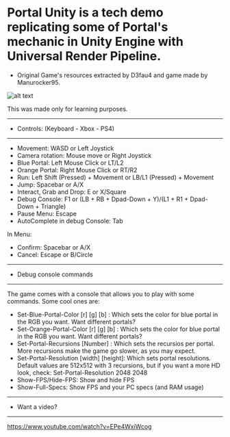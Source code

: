 # Portal Unity is a tech demo replicating some of Portal's mechanic in Unity Engine with Universal Render Pipeline.

- Original Game's resources extracted by D3fau4 and game made by Manurocker95.


![alt text](https://i.imgur.com/iyBQa8H.png)


This was made only for learning purposes.

---------------------------------------------------------------------------------------------------------------------------

* Controls: (Keyboard - Xbox - PS4)

---------------------------------------------------------------------------------------------------------------------------

- Movement: WASD or Left Joystick
- Camera rotation: Mouse move or Right Joystick
- Blue Portal: Left Mouse Click or LT/L2
- Orange Portal: Right Mouse Click or RT/R2
- Run: Left Shift (Pressed) + Movement or LB/L1 (Pressed) + Movement
- Jump: Spacebar or A/X
- Interact, Grab and Drop: E or X/Square
- Debug Console: F1 or (LB + RB + Dpad-Down + Y)/(L1 + R1 + Dpad-Down + Triangle)
- Pause Menu: Escape
- AutoComplete in debug Console: Tab

In Menu: 

- Confirm: Spacebar or A/X
- Cancel: Escape or B/Circle

---------------------------------------------------------------------------------------------------------------------------

* Debug console commands

---------------------------------------------------------------------------------------------------------------------------

The game comes with a console that allows you to play with some commands. Some cool ones are:

- Set-Blue-Portal-Color [r] [g] [b] : Which sets the color for blue portal in the RGB you want. Want different portals?
- Set-Orange-Portal-Color [r] [g] [b] : Which sets the color for blue portal in the RGB you want. Want different portals?
- Set-Portal-Recursions [Number] : Which sets the recursios per portal. More recursions make the game go slower, as you may expect.
- Set-Portal-Resolution [width] [height]: Which sets portal resolutions. Default values are 512x512 with 3 recursions, but if you want a more HD look, check: Set-Portal-Resolution 2048 2048
- Show-FPS/Hide-FPS: Show and hide FPS 
- Show-Full-Specs: Show FPS and your PC specs (and RAM usage)

---------------------------------------------------------------------------------------------------------------------------

* Want a video?

---------------------------------------------------------------------------------------------------------------------------

https://www.youtube.com/watch?v=EPe4WxiWcog